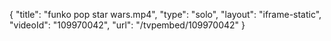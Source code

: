 {
    "title": "funko pop star wars.mp4",
    "type": "solo",
    "layout": "iframe-static",
    "videoId": "109970042",
    "url": "\/tvpembed\/109970042"
}